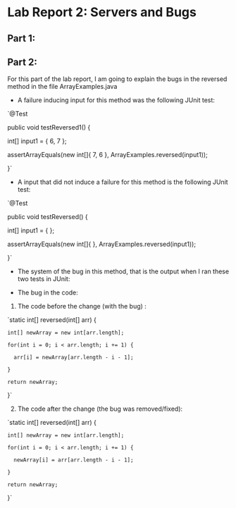 # Lab Report 2: Servers and Bugs

## Part 1:

## Part 2:

For this part of the lab report, I am going to explain the bugs in the reversed method in the file ArrayExamples.java
- A failure inducing input for this method was the following JUnit test:

`@Test

public void testReversed1() {

  int[] input1 = { 6, 7 };
  
  assertArrayEquals(new int[]{ 7, 6 }, ArrayExamples.reversed(input1));
  
}`
 
 
- A input that did not induce a failure for this method is the following JUnit test:

`@Test

public void testReversed() {

  int[] input1 = { };
  
  assertArrayEquals(new int[]{ }, ArrayExamples.reversed(input1));
  
}`


- The system of the bug in this method, that is the output when I ran these two tests in JUnit:


- The bug in the code:

1. The code before the change (with the bug) :

  `static int[] reversed(int[] arr) {
  
    int[] newArray = new int[arr.length];
    
    for(int i = 0; i < arr.length; i += 1) {
    
      arr[i] = newArray[arr.length - i - 1];
      
    }
    
    return newArray;
    
  }`
  
  
2. The code after the change (the bug was removed/fixed):

  `static int[] reversed(int[] arr) {
  
    int[] newArray = new int[arr.length];
    
    for(int i = 0; i < arr.length; i += 1) {
    
      newArray[i] = arr[arr.length - i - 1];
      
    }
    
    return newArray;
    
  }`
  
